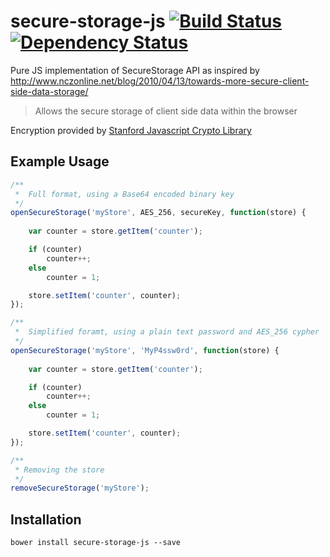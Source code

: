 secure-storage-js [![Build Status](https://travis-ci.org/bealearts/secure-storage-js.png?branch=master)](https://travis-ci.org/bealearts/secure-storage-js) [![Dependency Status](https://david-dm.org/bealearts/secure-storage-js.png)](https://david-dm.org/bealearts/secure-storage-js)
=================
Pure JS implementation of SecureStorage API as inspired by http://www.nczonline.net/blog/2010/04/13/towards-more-secure-client-side-data-storage/

> Allows the secure storage of client side data within the browser

Encryption provided by [Stanford Javascript Crypto Library](http://crypto.stanford.edu/sjcl/) 

Example Usage
-------------
```js
/**
 *	Full format, using a Base64 encoded binary key
 */
openSecureStorage('myStore', AES_256, secureKey, function(store) {
	
	var counter = store.getItem('counter');

	if (counter)
		counter++;
	else
		counter = 1;

	store.setItem('counter', counter);
});
```
```js
/**
 *	Simplified foramt, using a plain text password and AES_256 cypher
 */
openSecureStorage('myStore', 'MyP4ssw0rd', function(store) {
	
	var counter = store.getItem('counter');

	if (counter)
		counter++;
	else
		counter = 1;

	store.setItem('counter', counter);
});
```
```js
/**
 * Removing the store
 */
removeSecureStorage('myStore');
```

Installation
------------

```shell
bower install secure-storage-js --save
```    

